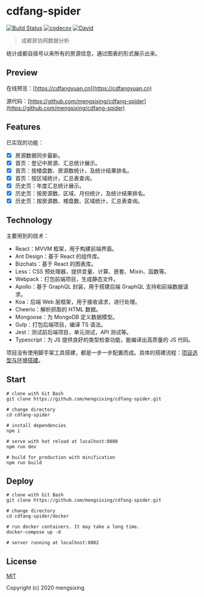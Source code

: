 # cdfang-spider




[![Build Status](https://github.com/mengsixing/cdfang-spider/workflows/ci/badge.svg)](https://github.com/mengsixing/cdfang-spider/actions)
[![codecov](https://codecov.io/gh/mengsixing/cdfang-spider/branch/master/graph/badge.svg)](https://codecov.io/gh/mengsixing/cdfang-spider)
[![David](https://img.shields.io/david/mengsixing/cdfang-spider.svg)](https://david-dm.org/mengsixing/cdfang-spider)

> 成都房协网数据分析

统计成都自摇号以来所有的房源信息，通过图表的形式展示出来。

## Preview

在线预览：[https://cdfangyuan.cn](https://cdfangyuan.cn)

源代码：[https://github.com/mengsixing/cdfang-spider](https://github.com/mengsixing/cdfang-spider)

## Features

已实现的功能：

- [x] 房源数据同步最新。
- [x] 首页：登记中房源、汇总统计展示。
- [x] 首页：按楼盘数、房源数统计，及统计结果排名。
- [x] 首页：按区域统计，汇总表查询。
- [x] 历史页：年度汇总统计展示。
- [x] 历史页：按房源数、区域、月份统计，及统计结果排名。
- [x] 历史页：按房源数、楼盘数、区域统计，汇总表查询。

## Technology

主要用到的技术：

- React：MVVM 框架，用于构建前端界面。
- Ant Design：基于 React 的组件库。
- Bizchats：基于 React 的图表库。
- Less：CSS 预处理器，提供变量、计算、嵌套、Mixin、函数等。
- Webpack：打包前端项目，生成静态文件。
- Apollo：基于 GraphQL 封装，用于搭建后端 GraphQL 支持和前端数据请求。
- Koa：后端 Web 层框架，用于接收请求，进行处理。
- Cheerio：解析抓取的 HTML 数据。
- Mongoose：为 MongoDB 定义数据模型。
- Gulp：打包后端项目，编译 TS 语法。
- Jest：测试前后端项目，单元测试，API 测试等。
- Typescript：为 JS 提供良好的类型检查功能，能编译出高质量的 JS 代码。

项目没有使用脚手架工具搭建，都是一步一步配置而成。具体的搭建流程：[项目选型与环境搭建](https://github.com/mengsixing/cdfang-spider/blob/master/Introduction.md)。

## Start

```shell
# clone with Git Bash
git clone https://github.com/mengsixing/cdfang-spider.git

# change directory
cd cdfang-spider

# install dependencies
npm i

# serve with hot reload at localhost:8080
npm run dev

# build for production with minification
npm run build
```

## Deploy

```shell
# clone with Git Bash
git clone https://github.com/mengsixing/cdfang-spider.git

# change directory
cd cdfang-spider/docker

# run docker containers. It may take a long time.
docker-compose up -d

# server running at localhost:8082
```

## License

[MIT](https://github.com/mengsixing/cdfang-spider/blob/master/LICENSE)

Copyright (c) 2020 mengsixing
